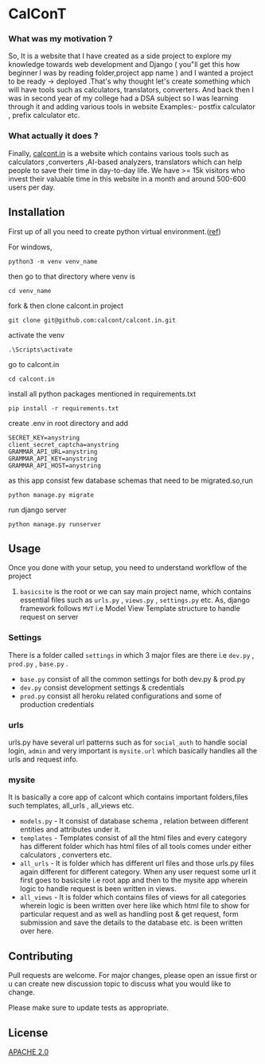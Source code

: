 # CalConT

### What was my motivation ?
So, It is a website that I have created as a side project to explore my knowledge towards web development and Django ( you"ll get this how beginner I was by reading folder,project app name ) and I wanted a project to be ready -> deployed .That's why thought let's create something which will have tools such as calculators, translators, converters. And back then I was in second year of my college had a DSA subject so I was learning through it and adding various tools in website Examples:- postfix calculator , prefix calculator etc.

### What actually it does ?
Finally, <a href="https://www.calcont.in">calcont.in</a> is a website which contains various tools such as calculators ,converters ,AI-based analyzers, translators which can help people to save their time in day-to-day life.
We have >= 15k visitors who invest their valuable time in this website in a month and around 500-600 users per day.

## Installation

First up of all you need to create python virtual environment.(<a href="https://docs.python.org/3/library/venv.html">ref</a>)

For windows,
```
python3 -m venv venv_name 
```
then go to that directory where venv is
```
cd venv_name
```
fork & then clone calcont.in project
```
git clone git@github.com:calcont/calcont.in.git
```
activate the venv
```
.\Scripts\activate
```
go to calcont.in
```
cd calcont.in
```
install all python packages mentioned in requirements.txt
```
pip install -r requirements.txt
```
create .env in root directory and add
```
SECRET_KEY=anystring
client_secret_captcha=anystring
GRAMMAR_API_URL=anystring
GRAMMAR_API_KEY=anystring
GRAMMAR_API_HOST=anystring
```
as this app consist few database schemas that need to be migrated.so,run
```
python manage.py migrate
```
run django server
```
python manage.py runserver
```

## Usage

Once you done with your setup, you need to understand workflow of the project
1. `basicsite` is the root or we can say main project name, which contains essential files such as `urls.py` , `views.py` , `settings.py` etc.
As, django framework follows `MVT` i.e Model View Template structure to handle request on server

### Settings
There is a folder called `settings` in which 3 major files are there i.e `dev.py` , `prod.py` , `base.py` .
 - `base.py` consist of all the common settings for both dev.py & prod.py
 - `dev.py` consist development settings & credentials
 - `prod.py` consist all heroku related configurations and some of production credentials

### urls
urls.py have several url patterns such as for `social_auth` to handle social login, `admin` and very important is `mysite.url` which basically handles all the urls and request info.

### mysite
It is basically a core app of calcont which contains important folders,files such templates, all_urls , all_views etc.
- `models.py` - It consist of database schema , relation between different entities and attributes under it.
- `templates` - Templates consist of all the html files and every category has different folder which has html files of all tools comes under either calculators , converters etc.
- `all_urls` - It is folder which has different url files and those urls.py files again different for different category. When any user request some url it first goes to basicsite i.e root app and then to the mysite app wherein logic to handle request is been written in views.
- `all_views` - It is folder which contains files of views for all categories wherein logic is been written over here like which html file to show for particular request and as well as handling post & get request, form submission and save the details to the database etc. is been written over here.




## Contributing

Pull requests are welcome. For major changes, please open an issue first or u can create new discussion topic
to discuss what you would like to change.

Please make sure to update tests as appropriate.

## License

[APACHE 2.0](LICENSE.md)
